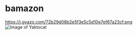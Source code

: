 # bamazon
https://i.gyazo.com/72b29d08b2e5f3e5c5d10e7ef67a23cf.png
![Image of Yaktocat](https://i.gyazo.com/72b29d08b2e5f3e5c5d10e7ef67a23cf.png)
